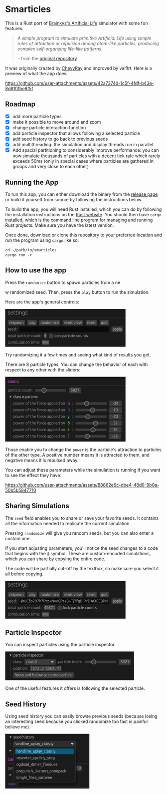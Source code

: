 # Smarticles

This is a Rust port of [Brainxyz's Artificial Life](https://www.youtube.com/watch?v=0Kx4Y9TVMGg) simulator with some fun features.

> _A simple program to simulate primitive Artificial Life using simple rules of attraction or repulsion among atom-like particles, producing complex self-organzing life-like patterns._
>
> – from the [original repository](https://github.com/hunar4321/life_code)

It was originally created by [ChevyRay](https://github.com/ChevyRay) and improved by valflrt. Here is a preview of what the app does:

https://github.com/user-attachments/assets/42a7374d-1c5f-4fdf-b43e-8d810fbe6f5f

## Roadmap

- [x] add more particle types
- [x] make it possible to move around and zoom
- [x] change particle interaction function
- [x] add particle inspector that allows following a selected particle
- [x] add seed history to go back to previous seeds
- [x] add multithreading: the simulation and display threads run in parallel
- [x] Add spacial partitioning to considerably improve performance: you can now simulate thousands of particles with a decent tick rate which rarely exceeds 50ms (only in special cases where particles are gathered in groups and very close to each other)

## Running the App

To run this app, you can either download the binary from the [release page]() or build it yourself from source by following the instructions below.

To build the app, you will need Rust installed, which you can do by following the installation instructions on the [Rust website](https://www.rust-lang.org/). You should then have `cargo` installed, which is the command line program for managing and running Rust projects. Make sure you have the latest version.

Once done, download or clone this repository to your preferred location and run the program using `cargo` like so:

```commandline
cd ~/path/to/smarticles
cargo run -r
```

## How to use the app

Press the `randomize` button to spawn particles from a ne

w randomized seed. Then, press the `play` button to run the simulation.

Here are the app's general controls:

![screenshot of the app's basic controls](./img/general_controls.png)

Try randomizing it a few times and seeing what kind of results you get.

There are 8 particle types. You can change the behavior of each with respect to any other with the sliders:

![screenshot of particle's parameters](./img/params.png)

Those enable you to change the `power` is the particle's attraction to particles of the other type. A positive number means it is attracted to them, and negative means it is repulsed away.

You can adjust these parameters while the simulation is running if you want to see the effect they have:

https://github.com/user-attachments/assets/88862e6c-dbe4-48d0-9b0a-50b5b5847710

## Sharing Simulations

The `seed` field enables you to share or save your favorite seeds. It contains all the information needed to replicate the current simulation.

Pressing `randomize` will give you random seeds, but you can also enter a custom one.

If you start adjusting parameters, you'll notice the seed changes to a code that begins with the `@` symbol. These are custom-encoded simulations, which you can share by copying the entire code.

The code will be partially cut-off by the textbox, so make sure you select it all before copying.

![screenshot of particle's parameters](./img/custom_code.png)

## Particle Inspector

You can inspect particles using the particle inspector.

![screenshot of particle inspector menu](./img/particle_inspector_menu.png)

One of the useful features it offers is following the selected particle.

## Seed History

Using seed history you can easily browse previous seeds (because losing an interesting seed because you clicked randomize too fast is painful believe me).

![screenshot of seed history menu](./img/seed_history.png)
